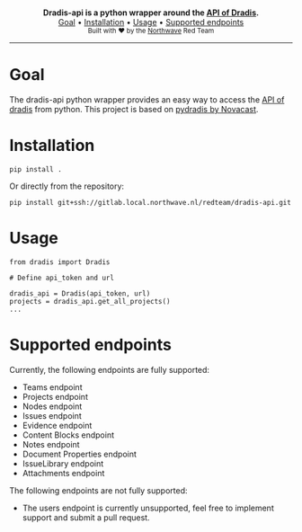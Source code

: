 <p align="center">
    <br/>
    <b>Dradis-api is a python wrapper around the <a href="https://dradisframework.com/support/guides/rest_api/">API of Dradis</a>.</b>
    <br/>
    <a href="#goal">Goal</a>
    •
    <a href="#installation">Installation</a>
    •
    <a href="#usage">Usage</a>
    •
    <a href="#supported-endpoints">Supported endpoints</a>
    <br/>
    <sub>Built with ❤ by the <a href="https://twitter.com/NorthwaveLabs">Northwave</a> Red Team</sub>
    <br/>
</p>
<hr>

# Goal

The dradis-api python wrapper provides an easy way to access the [API of dradis](https://dradisframework.com/support/guides/rest_api) from python. This project is based on [pydradis by Novacast](https://github.com/ncatlabs/pydradis).

# Installation

```
pip install .
```

Or directly from the repository:

```
pip install git+ssh://gitlab.local.northwave.nl/redteam/dradis-api.git
```

# Usage

```
from dradis import Dradis

# Define api_token and url

dradis_api = Dradis(api_token, url)
projects = dradis_api.get_all_projects()
...
```

# Supported endpoints

Currently, the following endpoints are fully supported:

- Teams endpoint
- Projects endpoint
- Nodes endpoint
- Issues endpoint
- Evidence endpoint
- Content Blocks endpoint
- Notes endpoint
- Document Properties endpoint
- IssueLibrary endpoint 
- Attachments endpoint

The following endpoints are not fully supported:

- The users endpoint is currently unsupported, feel free to implement support and submit a pull request.
